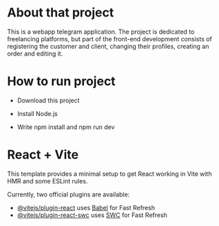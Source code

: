 # About that project

This is a webapp telegram application. The project is dedicated to freelancing platforms, but part of the front-end development consists of registering the customer and client, changing their profiles, creating an order and editing it.

# How to run project

- Download this project

- Install Node.js

- Write npm install and npm run dev

# React + Vite

This template provides a minimal setup to get React working in Vite with HMR and some ESLint rules.

Currently, two official plugins are available:

- [@vitejs/plugin-react](https://github.com/vitejs/vite-plugin-react/blob/main/packages/plugin-react/README.md) uses [Babel](https://babeljs.io/) for Fast Refresh
- [@vitejs/plugin-react-swc](https://github.com/vitejs/vite-plugin-react-swc) uses [SWC](https://swc.rs/) for Fast Refresh
